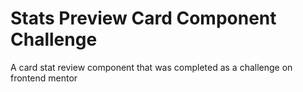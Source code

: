 # Stats Preview Card Component Challenge

A card stat review component that was completed as a challenge on frontend mentor
